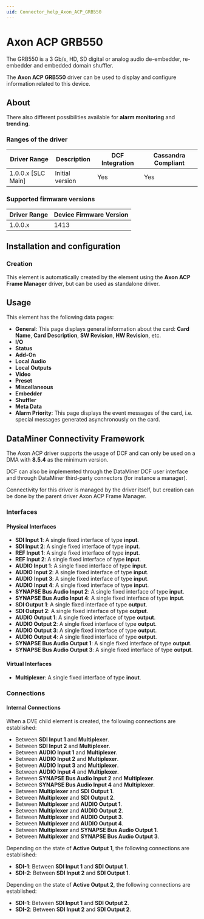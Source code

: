 ```yaml
---
uid: Connector_help_Axon_ACP_GRB550
---
```


# Axon ACP GRB550

The GRB550 is a 3 Gb/s, HD, SD digital or analog audio de-embedder, re-embedder and embedded domain shuffler.

The **Axon ACP GRB550** driver can be used to display and configure information related to this device.

## About

There also different possibilities available for **alarm monitoring** and **trending**.

### Ranges of the driver

| **Driver Range**     | **Description** | **DCF Integration** | **Cassandra Compliant** |
|----------------------|-----------------|---------------------|-------------------------|
| 1.0.0.x \[SLC Main\] | Initial version | Yes                 | Yes                     |

### Supported firmware versions

| **Driver Range** | **Device Firmware Version** |
|------------------|-----------------------------|
| 1.0.0.x          | 1413                        |

## Installation and configuration

### Creation

This element is automatically created by the element using the **Axon ACP Frame Manager** driver, but can be used as standalone driver.

## Usage

This element has the following data pages:

- **General**: This page displays general information about the card: **Card Name**, **Card Description**, **SW Revision**, **HW Revision**, etc.
- **I/O**
- **Status**
- **Add-On**
- **Local Audio**
- **Local Outputs**
- **Video**
- **Preset**
- **Miscellaneous**
- **Embedder**
- **Shuffler**
- **Meta Data**
- **Alarm Priority**: This page displays the event messages of the card, i.e. special messages generated asynchronously on the card.

## DataMiner Connectivity Framework

The Axon ACP driver supports the usage of DCF and can only be used on a DMA with **8.5.4** as the minimum version.

DCF can also be implemented through the DataMiner DCF user interface and through DataMiner third-party connectors (for instance a manager).

Connectivity for this driver is managed by the driver itself, but creation can be done by the parent driver Axon ACP Frame Manager.

### Interfaces

#### Physical Interfaces

- **SDI Input 1**: A single fixed interface of type **input**.
- **SDI Input 2**: A single fixed interface of type **input**.
- **REF Input 1**: A single fixed interface of type **input**.
- **REF Input 2**: A single fixed interface of type **input**.
- **AUDIO Input 1**: A single fixed interface of type **input**.
- **AUDIO** **Input 2**: A single fixed interface of type **input**.
- **AUDIO** **Input 3**: A single fixed interface of type **input**.
- **AUDIO** **Input 4**: A single fixed interface of type **input**.
- **SYNAPSE Bus Audio Input 2**: A single fixed interface of type **input**.
- **SYNAPSE Bus Audio Input 4**: A single fixed interface of type **input**.
- **SDI Output 1**: A single fixed interface of type **output**.
- **SDI Output 2**: A single fixed interface of type **output**.
- **AUDIO Output 1**: A single fixed interface of type **output**.
- **AUDIO Output 2**: A single fixed interface of type **output**.
- **AUDIO Output 3**: A single fixed interface of type **output**.
- **AUDIO Output 4**: A single fixed interface of type **output**.
- **SYNAPSE Bus Audio Output 1**: A single fixed interface of type **output**.
- **SYNAPSE Bus Audio Output 3**: A single fixed interface of type **output**.

#### Virtual Interfaces

- **Multiplexer**: A single fixed interface of type **inout**.

### Connections

#### Internal Connections

When a DVE child element is created, the following connections are established:

- Between **SDI Input 1** and **Multiplexer**.
- Between **SDI Input 2** and **Multiplexer**.
- Between **AUDIO Input 1** and **Multiplexer**.
- Between **AUDIO Input 2** and **Multiplexer**.
- Between **AUDIO Input 3** and **Multiplexer**.
- Between **AUDIO Input 4** and **Multiplexer**.
- Between **SYNAPSE Bus Audio Input 2** and **Multiplexer**.
- Between **SYNAPSE Bus Audio Input 4** and **Multiplexer**.
- Between **Multiplexer** and **SDI Output 1**.
- Between **Multiplexer** and **SDI Output 2**.
- Between **Multiplexer** and **AUDIO Output 1**.
- Between **Multiplexer** and **AUDIO Output 2**.
- Between **Multiplexer** and **AUDIO Output 3**.
- Between **Multiplexer** and **AUDIO Output 4**.
- Between **Multiplexer** and **SYNAPSE Bus Audio Output 1**.
- Between **Multiplexer** and **SYNAPSE Bus Audio Output 3**.

Depending on the state of **Active Output 1**, the following connections are established:

- **SDI-1**: Between **SDI Input 1** and **SDI Output 1**.
- **SDI-2**: Between **SDI Input 2** and **SDI Output 1**.

Depending on the state of **Active Output 2**, the following connections are established:

- **SDI-1**: Between **SDI Input 1** and **SDI Output 2**.
- **SDI-2**: Between **SDI Input 2** and **SDI Output 2**.
